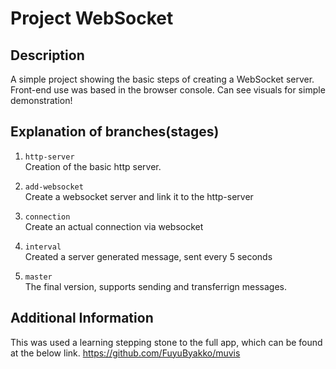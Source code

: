 # Project WebSocket

## Description
A simple project showing the basic steps of creating a WebSocket server.
Front-end use was based in the browser console.
Can see visuals for simple demonstration!

## Explanation of branches(stages)
  1. `http-server` <br>
  Creation of the basic http server.

  2. `add-websocket` <br>
  Create a websocket server and link it to the http-server
  
  3. `connection` <br>
  Create an actual connection via websocket
  
  4. `interval` <br>
  Created a server generated message, sent every 5 seconds
  
  5. `master` <br>
  The final version, supports sending and transferrign messages.

## Additional Information
This was used a learning stepping stone to the full app, which can be found at the below link.
https://github.com/FuyuByakko/muvis
